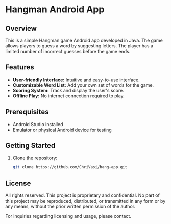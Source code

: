 # Hangman Android App


## Overview

This is a simple Hangman game Android app developed in Java. The game allows players to guess a word by suggesting letters. The player has a limited number of incorrect guesses before the game ends.

## Features

- **User-friendly Interface:** Intuitive and easy-to-use interface.
- **Customizable Word List:** Add your own set of words for the game.
- **Scoring System:** Track and display the user's score.
- **Offline Play:** No internet connection required to play.



## Prerequisites

- Android Studio installed
- Emulator or physical Android device for testing

## Getting Started

1. Clone the repository:

   ```bash
   git clone https://github.com/ChriVasi/hang-app.git

## License

All rights reserved. This project is proprietary and confidential. No part of this project may be reproduced, distributed, or transmitted in any form or by any means, without the prior written permission of the author.

For inquiries regarding licensing and usage, please contact.

